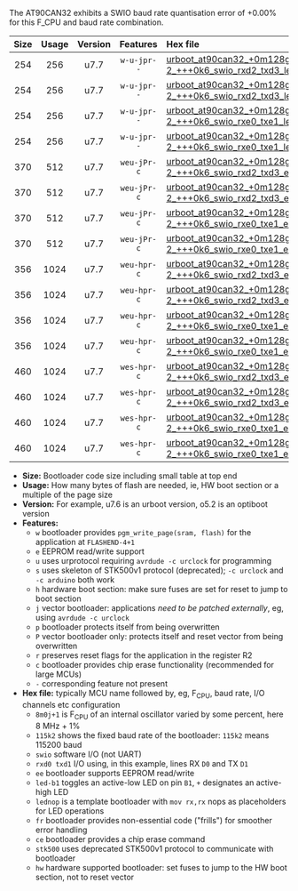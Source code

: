 The AT90CAN32 exhibits a SWIO baud rate quantisation error of +0.00% for this F_CPU and baud rate combination.

|Size|Usage|Version|Features|Hex file|
|:-:|:-:|:-:|:-:|:--|
|254|256|u7.7|`w-u-jpr--`|[urboot_at90can32_+0m128g-2_+++0k6_swio_rxd2_txd3_led+b5.hex](https://raw.githubusercontent.com/stefanrueger/urboot.hex/main/mcus/at90can32/internal_oscillator/fcpu_+0m128g-2/br_+++0k6/urboot_at90can32_+0m128g-2_+++0k6_swio_rxd2_txd3_led+b5.hex)|
|254|256|u7.7|`w-u-jpr--`|[urboot_at90can32_+0m128g-2_+++0k6_swio_rxd2_txd3_lednop.hex](https://raw.githubusercontent.com/stefanrueger/urboot.hex/main/mcus/at90can32/internal_oscillator/fcpu_+0m128g-2/br_+++0k6/urboot_at90can32_+0m128g-2_+++0k6_swio_rxd2_txd3_lednop.hex)|
|254|256|u7.7|`w-u-jpr--`|[urboot_at90can32_+0m128g-2_+++0k6_swio_rxe0_txe1_led+b5.hex](https://raw.githubusercontent.com/stefanrueger/urboot.hex/main/mcus/at90can32/internal_oscillator/fcpu_+0m128g-2/br_+++0k6/urboot_at90can32_+0m128g-2_+++0k6_swio_rxe0_txe1_led+b5.hex)|
|254|256|u7.7|`w-u-jpr--`|[urboot_at90can32_+0m128g-2_+++0k6_swio_rxe0_txe1_lednop.hex](https://raw.githubusercontent.com/stefanrueger/urboot.hex/main/mcus/at90can32/internal_oscillator/fcpu_+0m128g-2/br_+++0k6/urboot_at90can32_+0m128g-2_+++0k6_swio_rxe0_txe1_lednop.hex)|
|370|512|u7.7|`weu-jPr-c`|[urboot_at90can32_+0m128g-2_+++0k6_swio_rxd2_txd3_ee_led+b5_fr_ce.hex](https://raw.githubusercontent.com/stefanrueger/urboot.hex/main/mcus/at90can32/internal_oscillator/fcpu_+0m128g-2/br_+++0k6/urboot_at90can32_+0m128g-2_+++0k6_swio_rxd2_txd3_ee_led+b5_fr_ce.hex)|
|370|512|u7.7|`weu-jPr-c`|[urboot_at90can32_+0m128g-2_+++0k6_swio_rxd2_txd3_ee_lednop_fr_ce.hex](https://raw.githubusercontent.com/stefanrueger/urboot.hex/main/mcus/at90can32/internal_oscillator/fcpu_+0m128g-2/br_+++0k6/urboot_at90can32_+0m128g-2_+++0k6_swio_rxd2_txd3_ee_lednop_fr_ce.hex)|
|370|512|u7.7|`weu-jPr-c`|[urboot_at90can32_+0m128g-2_+++0k6_swio_rxe0_txe1_ee_led+b5_fr_ce.hex](https://raw.githubusercontent.com/stefanrueger/urboot.hex/main/mcus/at90can32/internal_oscillator/fcpu_+0m128g-2/br_+++0k6/urboot_at90can32_+0m128g-2_+++0k6_swio_rxe0_txe1_ee_led+b5_fr_ce.hex)|
|370|512|u7.7|`weu-jPr-c`|[urboot_at90can32_+0m128g-2_+++0k6_swio_rxe0_txe1_ee_lednop_fr_ce.hex](https://raw.githubusercontent.com/stefanrueger/urboot.hex/main/mcus/at90can32/internal_oscillator/fcpu_+0m128g-2/br_+++0k6/urboot_at90can32_+0m128g-2_+++0k6_swio_rxe0_txe1_ee_lednop_fr_ce.hex)|
|356|1024|u7.7|`weu-hpr-c`|[urboot_at90can32_+0m128g-2_+++0k6_swio_rxd2_txd3_ee_led+b5_fr_ce_hw.hex](https://raw.githubusercontent.com/stefanrueger/urboot.hex/main/mcus/at90can32/internal_oscillator/fcpu_+0m128g-2/br_+++0k6/urboot_at90can32_+0m128g-2_+++0k6_swio_rxd2_txd3_ee_led+b5_fr_ce_hw.hex)|
|356|1024|u7.7|`weu-hpr-c`|[urboot_at90can32_+0m128g-2_+++0k6_swio_rxd2_txd3_ee_lednop_fr_ce_hw.hex](https://raw.githubusercontent.com/stefanrueger/urboot.hex/main/mcus/at90can32/internal_oscillator/fcpu_+0m128g-2/br_+++0k6/urboot_at90can32_+0m128g-2_+++0k6_swio_rxd2_txd3_ee_lednop_fr_ce_hw.hex)|
|356|1024|u7.7|`weu-hpr-c`|[urboot_at90can32_+0m128g-2_+++0k6_swio_rxe0_txe1_ee_led+b5_fr_ce_hw.hex](https://raw.githubusercontent.com/stefanrueger/urboot.hex/main/mcus/at90can32/internal_oscillator/fcpu_+0m128g-2/br_+++0k6/urboot_at90can32_+0m128g-2_+++0k6_swio_rxe0_txe1_ee_led+b5_fr_ce_hw.hex)|
|356|1024|u7.7|`weu-hpr-c`|[urboot_at90can32_+0m128g-2_+++0k6_swio_rxe0_txe1_ee_lednop_fr_ce_hw.hex](https://raw.githubusercontent.com/stefanrueger/urboot.hex/main/mcus/at90can32/internal_oscillator/fcpu_+0m128g-2/br_+++0k6/urboot_at90can32_+0m128g-2_+++0k6_swio_rxe0_txe1_ee_lednop_fr_ce_hw.hex)|
|460|1024|u7.7|`wes-hpr-c`|[urboot_at90can32_+0m128g-2_+++0k6_swio_rxd2_txd3_ee_led+b5_fr_ce_stk500_hw.hex](https://raw.githubusercontent.com/stefanrueger/urboot.hex/main/mcus/at90can32/internal_oscillator/fcpu_+0m128g-2/br_+++0k6/urboot_at90can32_+0m128g-2_+++0k6_swio_rxd2_txd3_ee_led+b5_fr_ce_stk500_hw.hex)|
|460|1024|u7.7|`wes-hpr-c`|[urboot_at90can32_+0m128g-2_+++0k6_swio_rxd2_txd3_ee_lednop_fr_ce_stk500_hw.hex](https://raw.githubusercontent.com/stefanrueger/urboot.hex/main/mcus/at90can32/internal_oscillator/fcpu_+0m128g-2/br_+++0k6/urboot_at90can32_+0m128g-2_+++0k6_swio_rxd2_txd3_ee_lednop_fr_ce_stk500_hw.hex)|
|460|1024|u7.7|`wes-hpr-c`|[urboot_at90can32_+0m128g-2_+++0k6_swio_rxe0_txe1_ee_led+b5_fr_ce_stk500_hw.hex](https://raw.githubusercontent.com/stefanrueger/urboot.hex/main/mcus/at90can32/internal_oscillator/fcpu_+0m128g-2/br_+++0k6/urboot_at90can32_+0m128g-2_+++0k6_swio_rxe0_txe1_ee_led+b5_fr_ce_stk500_hw.hex)|
|460|1024|u7.7|`wes-hpr-c`|[urboot_at90can32_+0m128g-2_+++0k6_swio_rxe0_txe1_ee_lednop_fr_ce_stk500_hw.hex](https://raw.githubusercontent.com/stefanrueger/urboot.hex/main/mcus/at90can32/internal_oscillator/fcpu_+0m128g-2/br_+++0k6/urboot_at90can32_+0m128g-2_+++0k6_swio_rxe0_txe1_ee_lednop_fr_ce_stk500_hw.hex)|

- **Size:** Bootloader code size including small table at top end
- **Usage:** How many bytes of flash are needed, ie, HW boot section or a multiple of the page size
- **Version:** For example, u7.6 is an urboot version, o5.2 is an optiboot version
- **Features:**
  + `w` bootloader provides `pgm_write_page(sram, flash)` for the application at `FLASHEND-4+1`
  + `e` EEPROM read/write support
  + `u` uses urprotocol requiring `avrdude -c urclock` for programming
  + `s` uses skeleton of STK500v1 protocol (deprecated); `-c urclock` and `-c arduino` both work
  + `h` hardware boot section: make sure fuses are set for reset to jump to boot section
  + `j` vector bootloader: applications *need to be patched externally*, eg, using `avrdude -c urclock`
  + `p` bootloader protects itself from being overwritten
  + `P` vector bootloader only: protects itself and reset vector from being overwritten
  + `r` preserves reset flags for the application in the register R2
  + `c` bootloader provides chip erase functionality (recommended for large MCUs)
  + `-` corresponding feature not present
- **Hex file:** typically MCU name followed by, eg, F<sub>CPU</sub>, baud rate, I/O channels etc configuration
  + `8m0j+1` is F<sub>CPU</sub> of an internal oscillator varied by some percent, here 8 MHz + 1%
  + `115k2` shows the fixed baud rate of the bootloader: `115k2` means 115200 baud
  + `swio` software I/O (not UART)
  + `rxd0 txd1` I/O using, in this example, lines RX `D0` and TX `D1`
  + `ee` bootloader supports EEPROM read/write
  + `led-b1` toggles an active-low LED on pin `B1`, `+` designates an active-high LED
  + `lednop` is a template bootloader with `mov rx,rx` nops as placeholders for LED operations
  + `fr` bootloader provides non-essential code ("frills") for smoother error handling
  + `ce` bootloader provides a chip erase command
  + `stk500` uses deprecated STK500v1 protocol to communicate with bootloader
  + `hw` hardware supported bootloader: set fuses to jump to the HW boot section, not to reset vector
